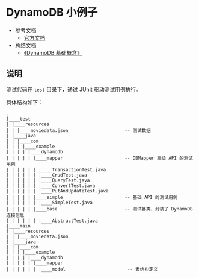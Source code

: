 # DynamoDB 小例子
* 参考文档
  * [官方文档](https://docs.aws.amazon.com/amazondynamodb/latest/developerguide/Introduction.html)
* 总结文档
  * [《DynamoDB 基础概念》](https://www.yuque.com/docs/share/221490bb-4e96-4706-a39b-00ba979b3a54)

## 说明

测试代码在 `test` 目录下，通过 JUnit 驱动测试用例执行。

具体结构如下：

``` 
.
|____test
| |____resources
| | |____moviedata.json                     -- 测试数据
| |____java
| | |____com
| | | |____example
| | | | |____dynamodb
| | | | | |____mapper                       -- DBMapper 高级 API 的测试用例
| | | | | | |____TransactionTest.java
| | | | | | |____CrudTest.java
| | | | | | |____QueryTest.java
| | | | | | |____ConvertTest.java
| | | | | | |____PutAndUpdateTest.java
| | | | | |____simple                       -- 基础 API 的测试用例
| | | | | | |____SimpleTest.java
| | | | | |____base                         -- 测试基类，封装了 DynamoDB 连接信息
| | | | | | |____AbstractTest.java    
|____main
| |____resources
| | |____moviedata.json
| |____java
| | |____com
| | | |____example
| | | | |____dynamodb
| | | | | |____mapper
| | | | | | |____model                       -- 表结构定义
```
